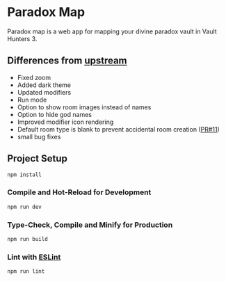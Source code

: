 # Paradox Map

Paradox map is a web app for mapping your divine paradox vault in Vault Hunters 3.

## Differences from [upstream](https://github.com/jbreneman/paradox-map)
- Fixed zoom
- Added dark theme
- Updated modifiers
- Run mode
- Option to show room images instead of names
- Option to hide god names 
- Improved modifier icon rendering
- Default room type is blank to prevent accidental room creation ([PR#11](https://github.com/jbreneman/paradox-map/pull/11))
- small bug fixes

## Project Setup

```sh
npm install
```

### Compile and Hot-Reload for Development

```sh
npm run dev
```

### Type-Check, Compile and Minify for Production

```sh
npm run build
```

### Lint with [ESLint](https://eslint.org/)

```sh
npm run lint
```
